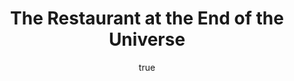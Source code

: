 ---
title: "The Restaurant at the End of the Universe"
bookCover: "/assets/book-covers/the-restaurant-at-the-end-of-the-universe.jpg"
slug: "the-restaurant-at-the-end-of-the-universe"
bookAuthor: "Douglas Adams"
rating: 10
done: false
tags: []
summary: false
detailedNotes: false
amazonLink: ""
author:
  name: Rico Trebeljahr
  picture: "/assets/blog/profile.jpeg"
---